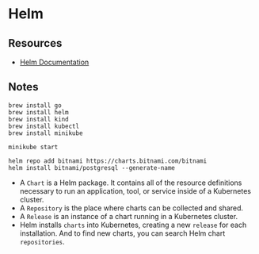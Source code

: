 # Helm

## Resources

- [Helm Documentation](https://helm.sh/docs/)

## Notes

```
brew install go
brew install helm
brew install kind
brew install kubectl
brew install minikube
```

```
minikube start
```

```
helm repo add bitnami https://charts.bitnami.com/bitnami
helm install bitnami/postgresql --generate-name  
```

- A `Chart` is a Helm package. It contains all of the resource definitions necessary to run an application, tool, or service inside of a Kubernetes cluster.
- A `Repository` is the place where charts can be collected and shared.
- A `Release` is an instance of a chart running in a Kubernetes cluster.
- Helm installs `charts` into Kubernetes, creating a new `release` for each installation. And to find new charts, you can search Helm chart `repositories`.